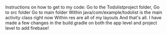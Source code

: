 Instructions on how to get to my code:
Go to the Todolistproject folder, 
Go to src folder
Go to main folder
Within java/com/example/todolist is the main activity class right now 
Within res are all of my layouts
And that's all. I have made a few changes in the build.gradle on both the app level and project level to add firebase!